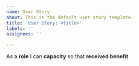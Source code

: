 ```yaml
---
name: User Story
about: This is the default user story template.
title: 'User Story: <title>'
labels: ''
assignees: ''

---
```


As a **role** I can **capacity** so that **received benefit**
